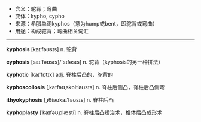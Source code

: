- <span class="definition">含义：驼背；弯曲</span>
- <span class="definition">变体：kypho, cypho</span>
- <span class="definition">来源：希腊单词kyphos（意为hump或bent，即驼背或弯曲）</span>
- <span class="definition">用途：构成驼背；弯曲相关词汇</span>


---


<span class="vocabulary">**kyphosis**</span> [kaɪˈfəʊsɪs] n. 驼背

<span class="vocabulary">**cyphosis**</span> [saɪ'fəʊsɪs]/'sɪfəsɪs] n. 驼背（kyphosis的另一种拼法）

<span class="vocabulary">**kyphotic**</span> [kaɪˈfɒtɪk] adj. 脊柱后凸的，驼背的

<span class="vocabulary">**kyphoscoliosis**</span> [ˌkaɪfəʊˌskɒlɪˈəʊsɪs] n. 脊柱后侧凸，脊柱后凸侧弯

<span class="vocabulary">**ithyokyphosis**</span> [ˌɪθiəʊkaɪˈfəʊsɪs] n. 脊柱后凸

<span class="vocabulary">**kyphoplasty**</span> [ˈkaɪfəʊˌplæsti] n. 脊柱后凸矫治术，椎体后凸成形术
